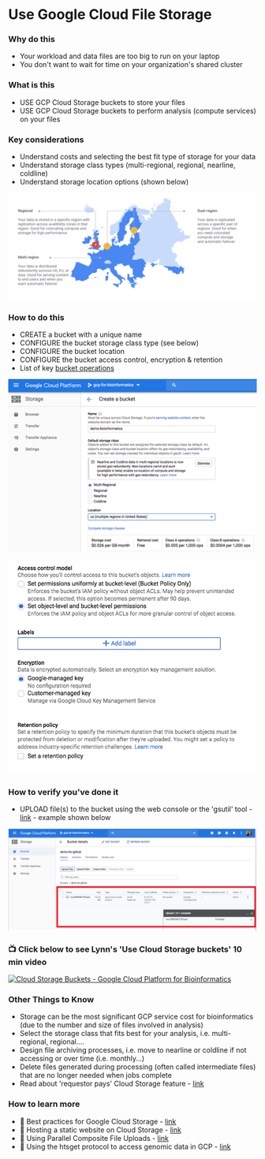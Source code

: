 # Use Google Cloud File Storage


### Why do this
 - Your workload and data files are too big to run on your laptop
 - You don't want to wait for time on your organization's shared cluster


### What is this
 - USE GCP Cloud Storage buckets to store your files
 - USE GCP Cloud Storage buckets to perform analysis (compute services) on your files


### Key considerations
 - Understand costs and selecting the best fit type of storage for your data
 - Understand storage class types (multi-regional, regional, nearline, coldline)
 - Understand storage location options (shown below)

 [![Cloud Storage regions](/images/regions.png)]()

### How to do this
 - CREATE a bucket with a unique name
 - CONFIGURE the bucket storage class type (see below)
 - CONFIGURE the bucket location 
 - CONFIGURE the bucket access control, encryption & retention
 - List of key [bucket operations](https://cloud.google.com/storage/docs/how-to)

 [![Cloud Storage types](/images/storage.png)]()

 [![Cloud Storage config](/images/bucket.png)]()


### How to verify you've done it
 - UPLOAD file(s) to the bucket using the web console or the 'gsutil' tool - [link](https://cloud.google.com/storage/docs/gsutil) - example shown below

 [![upload](/images/upload.png)]()

### 📺 Click below to see Lynn's 'Use Cloud Storage buckets' 10 min video
[![Cloud Storage Buckets - Google Cloud Platform for Bioinformatics](http://img.youtube.com/vi/_O2Lxc0UsNc/0.jpg)](http://www.youtube.com/watch?v=_O2Lxc0UsNc "Cloud Storage buckets - Google Cloud Platform for Bioinformatics")


### Other Things to Know
 - Storage can be the most significant GCP service cost for bioinformatics (due to the number and size of files involved in analysis)
 - Select the storage class that fits best for your analysis, i.e. multi-regional, regional....
 - Design file archiving processes, i.e. move to nearline or coldline if not accessing or over time (i.e. monthly...)
 - Delete files generated during processing (often called intermediate files) that are no longer needed when jobs complete
 - Read about 'requestor pays' Cloud Storage feature - [link](https://cloud.google.com/storage/docs/requester-pays)

### How to learn more
 - 📘 Best practices for Google Cloud Storage - [link](https://cloud.google.com/storage/docs/best-practices)
 - 📘 Hosting a static website on Cloud Storage - [link](https://cloud.google.com/storage/docs/hosting-static-website)
 - 📘 Using Parallel Composite File Uploads - [link](https://cloud.google.com/storage/docs/gsutil/commands/cp#parallel-composite-uploads)
 - 📘 Using the htsget protocol to access genomic data in GCP - [link](https://cloud.google.com/genomics/docs/how-tos/reading-data-htsget)